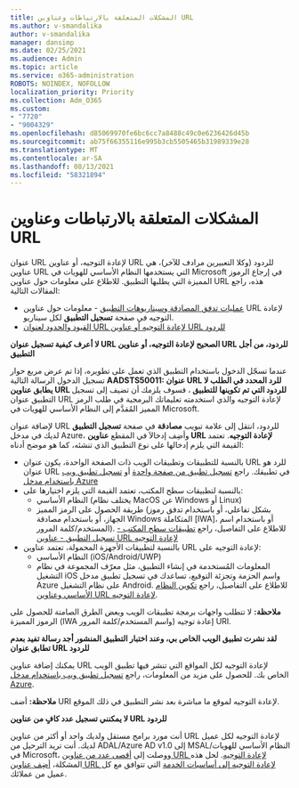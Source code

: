 ```yaml
---
title: المشكلات المتعلقة بالارتباطات وعناوين URL
ms.author: v-smandalika
author: v-smandalika
manager: dansimp
ms.date: 02/25/2021
ms.audience: Admin
ms.topic: article
ms.service: o365-administration
ROBOTS: NOINDEX, NOFOLLOW
localization_priority: Priority
ms.collection: Adm_O365
ms.custom:
- "7720"
- "9004329"
ms.openlocfilehash: d85069970fe6bc6cc7a8488c49c0e6236426d45b
ms.sourcegitcommit: ab75f66355116e995b3cb5505465b31989339e28
ms.translationtype: MT
ms.contentlocale: ar-SA
ms.lasthandoff: 08/13/2021
ms.locfileid: "58321894"
---
```

# <a name="issues-with-links-and-urls"></a>المشكلات المتعلقة بالارتباطات وعناوين URL

عنوان URL لإعادة التوجيه، أو عناوين URL للردود (وكلا التعبيرين مرادف للآخر)، هي عناوين URL التي يستخدمها النظام الأساسي للهويات في Microsoft في إرجاع الرموز المميزة التي يطلبها التطبيق. للاطلاع على معلومات حول عناوين URL هذه، راجع المقالات التالية:

- [عمليات تدفق المصادقة وسيناريوهات التطبيق](https://docs.microsoft.com/azure/active-directory/develop/authentication-flows-app-scenarios) - معلومات حول عناوين URL لإعادة التوجيه في صفحة **تسجيل التطبيق** لكل سيناريو.
- [القيود والحدود لعنوان URL لإعادة التوجيه أو عناوين URL للردود](https://docs.microsoft.com/azure/active-directory/develop/reply-url)

**لا أعرف كيفية تسجيل عنوان URL الصحيح لإعادة التوجيه، أو عناوين URL للردود، من أجل التطبيق**

عندما تسجّل الدخول باستخدام التطبيق الذي تعمل على تطويره، إذا تم عرض مربع حوار تسجيل الدخول الرسالة التالية **AADSTS50011: عنوان URL للرد المحدد في الطلب لا يطابق عناوين URL للردود التي تم تكوينها للتطبيق <your app ID>**، فسوف يلزمك أن تضيف إلى تسجيل التطبيق عنوان URL لإعادة التوجيه والذي استخدمته تعليماتك البرمجية في طلب الرمز المميز المُقدَّم إلى النظام الأساسي للهويات في Microsoft.

لإضافة عنوان URL للردود، انتقل إلى علامة تبويب **مصادقة** في صفحة **تسجيل التطبيق** لديك في مدخل Azure، وأضِف إدخالاَ في المقطع **عناوين URL لإعادة التوجيه**. تعتمد القيمة التي يلزم إدخالها على نوع التطبيق الذي تنشئه، كما هو موضح أدناه:

- بالنسبة للتطبيقات وتطبيقات الويب ذات الصفحة الواحدة، يكون عنوان URL للرد هو عنوان URL في تطبيقك. راجع [تسجيل تطبيق من صفحة واحدة](https://docs.microsoft.com/azure/active-directory/develop/scenario-spa-app-registration#register-a-redirect-uri) أو [تسجيل تطبيق ويب باستخدام مدخل Azure](https://docs.microsoft.com/azure/active-directory/develop/scenario-web-app-sign-user-app-registration?tabs=aspnetcore#register-an-app-using-azure-portal)
- بالنسبة لتطبيقات سطح المكتب، تعتمد القيمة التي يلزم اختيارها على:
    - النظام الأساسي (يختلف نظام MacOS عن Windows أو Linux)
    - طريقة الحصول على الرمز المميز (بشكل تفاعلي، أو باستخدام تدفق رموز الجهاز، أو باستخدام مصادقة Windows المتكاملة [IWA]، أو باستخدام اسم المستخدم/كلمة المرور).
    للاطلاع على التفاصيل، راجع [تطبيقات سطح المكتب - تسجيل التطبيق - عناوين URL لإعادة التوجيه](https://docs.microsoft.com/azure/active-directory/develop/scenario-desktop-app-registration#redirect-uris)
- بالنسبة لتطبيقات الأجهزة المحمولة، تعتمد عناوين URL لإعادة التوجيه على:
    - النظام الأساسي (iOS/Android/UWP)
    - المعلومات المُستخدمة في إنشاء التطبيق، مثل معرّف المجموعة في نظام التشغيل iOS واسم الحزمة وتجزئة التوقيع، تساعدك في تسجيل تطبيق مدخل Azure على نظام التشغيل Android. للاطلاع على التفاصيل، راجع [تكوين النظام الأساسي وعناوين URL لإعادة التوجيه](https://docs.microsoft.com/azure/active-directory/develop/scenario-mobile-app-registration#platform-configuration-and-redirect-uris).

**ملاحظة:** لا تتطلب واجهات برمجة تطبيقات الويب وبعض الطرق الصامتة للحصول على الرموز المميزة (IWA واسم المستخدم/كلمة المرور) إعادة توجيه URI.

**لقد نشرت تطبيق الويب الخاص بي، وعند اختبار التطبيق المنشور أجد رسالة تفيد بعدم تطابق عنوان URL للردود**

يمكنك إضافة عناوين URL لإعادة التوجيه لكل المواقع التي تنشر فيها تطبيق الويب الخاص بك. للحصول على مزيد من المعلومات، راجع [تسجيل تطبيق ويب باستخدام مدخل Azure](https://docs.microsoft.com/azure/active-directory/develop/scenario-web-app-sign-user-app-registration).

**ملاحظة:** أضف URI لإعادة التوجيه لموقع ما مباشرة بعد نشر التطبيق في ذلك الموقع.

**لا يمكنني تسجيل عدد كافٍ من عناوين URL للردود**

أنت مورد برامج مستقل ولديك واحد أو أكثر من عناوين URL لإعادة التوجيه لكل عميل لديك. أنت تريد الترحيل من ADAL/Azure AD v1.0 إلى MSAL/النظام الأساسي للهويات في Microsoft، ووصلت إلى [أقصى عدد من عناوين URL لإعادة التوجيه](https://docs.microsoft.com/azure/active-directory/develop/reply-url#maximum-number-of-redirect-uris). لحل هذه المشكلة، [أضِف عناوين URL لإعادة التوجيه إلى أساسيات الخدمة](https://docs.microsoft.com/azure/active-directory/develop/reply-url#add-redirect-uris-to-service-principals) التي تتوافق مع كل عميل من عملائك.
